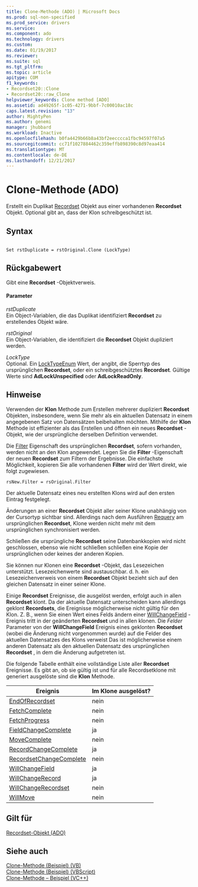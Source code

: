```yaml
---
title: Clone-Methode (ADO) | Microsoft Docs
ms.prod: sql-non-specified
ms.prod_service: drivers
ms.service: 
ms.component: ado
ms.technology: drivers
ms.custom: 
ms.date: 01/19/2017
ms.reviewer: 
ms.suite: sql
ms.tgt_pltfrm: 
ms.topic: article
apitype: COM
f1_keywords:
- Recordset20::Clone
- Recordset20::raw_Clone
helpviewer_keywords: Clone method [ADO]
ms.assetid: ad49265f-1c05-4271-9bbf-7c00010ac18c
caps.latest.revision: "13"
author: MightyPen
ms.author: genemi
manager: jhubbard
ms.workload: Inactive
ms.openlocfilehash: b0fa4429b66b8a43bf2eecccca1fbc94597f07a5
ms.sourcegitcommit: cc71f1027884462c359effb898390c8d97eaa414
ms.translationtype: MT
ms.contentlocale: de-DE
ms.lasthandoff: 12/21/2017
---
```

# <a name="clone-method-ado"></a>Clone-Methode (ADO)
Erstellt ein Duplikat [Recordset](../../../ado/reference/ado-api/recordset-object-ado.md) Objekt aus einer vorhandenen **Recordset** Objekt. Optional gibt an, dass der Klon schreibgeschützt ist.  
  
## <a name="syntax"></a>Syntax  
  
```  
  
Set rstDuplicate = rstOriginal.Clone (LockType)  
```  
  
## <a name="return-value"></a>Rückgabewert  
 Gibt eine **Recordset** -Objektverweis.  
  
#### <a name="parameters"></a>Parameter  
 *rstDuplicate*  
 Ein Object-Variablen, die das Duplikat identifiziert **Recordset** zu erstellendes Objekt wäre.  
  
 *rstOriginal*  
 Ein Object-Variablen, die identifiziert die **Recordset** Objekt dupliziert werden.  
  
 *LockType*  
 Optional. Ein [LockTypeEnum](../../../ado/reference/ado-api/locktypeenum.md) Wert, der angibt, die Sperrtyp des ursprünglichen **Recordset**, oder ein schreibgeschütztes **Recordset**. Gültige Werte sind **AdLockUnspecified** oder **AdLockReadOnly**.  
  
## <a name="remarks"></a>Hinweise  
 Verwenden der **Klon** Methode zum Erstellen mehrerer dupliziert **Recordset** Objekten, insbesondere, wenn Sie mehr als ein aktuellen Datensatz in einem angegebenen Satz von Datensätzen beibehalten möchten. Mithilfe der **Klon** Methode ist effizienter als das Erstellen und öffnen ein neues **Recordset** -Objekt, wie der ursprüngliche derselben Definition verwendet.  
  
 Die [Filter](../../../ado/reference/ado-api/filter-property.md) Eigenschaft des ursprünglichen **Recordset**, sofern vorhanden, werden nicht an den Klon angewendet. Legen Sie die **Filter** -Eigenschaft der neuen **Recordset** zum Filtern der Ergebnisse. Die einfachste Möglichkeit, kopieren Sie alle vorhandenen **Filter** wird der Wert direkt, wie folgt zugewiesen.  
  
```  
rsNew.Filter = rsOriginal.Filter  
```  
  
 Der aktuelle Datensatz eines neu erstellten Klons wird auf den ersten Eintrag festgelegt.  
  
 Änderungen an einer **Recordset** Objekt aller seiner Klone unabhängig von der Cursortyp sichtbar sind. Allerdings nach dem Ausführen [Requery](../../../ado/reference/ado-api/requery-method.md) am ursprünglichen **Recordset**, Klone werden nicht mehr mit dem ursprünglichen synchronisiert werden.  
  
 Schließen die ursprüngliche **Recordset** seine Datenbankkopien wird nicht geschlossen, ebenso wie nicht schließen schließen eine Kopie der ursprünglichen oder keines der anderen Kopien.  
  
 Sie können nur Klonen eine **Recordset** -Objekt, das Lesezeichen unterstützt. Lesezeichenwerte sind austauschbar. d. h. ein Lesezeichenverweis von einem **Recordset** Objekt bezieht sich auf den gleichen Datensatz in einer seiner Klone.  
  
 Einige **Recordset** Ereignisse, die ausgelöst werden, erfolgt auch in allen **Recordset** klont. Da der aktuelle Datensatz unterscheiden kann allerdings geklont **Recordsets**, die Ereignisse möglicherweise nicht gültig für den Klon. Z. B., wenn Sie einen Wert eines Felds ändern einer [WillChangeField](../../../ado/reference/ado-api/willchangefield-and-fieldchangecomplete-events-ado.md) -Ereignis tritt in der geänderten **Recordset** und in allen klonen. Die *Felder* Parameter von der **WillChangeField** Ereignis eines geklonten **Recordset** (wobei die Änderung nicht vorgenommen wurde) auf die Felder des aktuellen Datensatzes des Klons verweist Das ist möglicherweise einem anderen Datensatz als den aktuellen Datensatz des ursprünglichen **Recordset** , in dem die Änderung aufgetreten ist.  
  
 Die folgende Tabelle enthält eine vollständige Liste aller **Recordset** Ereignisse. Es gibt an, ob sie gültig ist und für alle Recordsetklone mit generiert ausgelöste sind die **Klon** Methode.  
  
|Ereignis|Im Klone ausgelöst?|  
|-----------|--------------------------|  
|[EndOfRecordset](../../../ado/reference/ado-api/endofrecordset-event-ado.md)|nein|  
|[FetchComplete](../../../ado/reference/ado-api/fetchcomplete-event-ado.md)|nein|  
|[FetchProgress](../../../ado/reference/ado-api/fetchprogress-event-ado.md)|nein|  
|[FieldChangeComplete](../../../ado/reference/ado-api/willchangefield-and-fieldchangecomplete-events-ado.md)|ja|  
|[MoveComplete](../../../ado/reference/ado-api/willmove-and-movecomplete-events-ado.md)|nein|  
|[RecordChangeComplete](../../../ado/reference/ado-api/willchangerecord-and-recordchangecomplete-events-ado.md)|ja|  
|[RecordsetChangeComplete](../../../ado/reference/ado-api/willchangerecordset-and-recordsetchangecomplete-events-ado.md)|nein|  
|[WillChangeField](../../../ado/reference/ado-api/willchangefield-and-fieldchangecomplete-events-ado.md)|ja|  
|[WillChangeRecord](../../../ado/reference/ado-api/willchangerecord-and-recordchangecomplete-events-ado.md)|ja|  
|[WillChangeRecordset](../../../ado/reference/ado-api/willchangerecordset-and-recordsetchangecomplete-events-ado.md)|nein|  
|[WillMove](../../../ado/reference/ado-api/willmove-and-movecomplete-events-ado.md)|nein|  
  
## <a name="applies-to"></a>Gilt für  
 [Recordset-Objekt (ADO)](../../../ado/reference/ado-api/recordset-object-ado.md)  
  
## <a name="see-also"></a>Siehe auch  
 [Clone-Methode (Beispiel) (VB)](../../../ado/reference/ado-api/clone-method-example-vb.md)   
 [Clone-Methode (Beispiel) (VBScript)](../../../ado/reference/ado-api/clone-method-example-vbscript.md)   
 [Clone-Methode – Beispiel (VC++)](../../../ado/reference/ado-api/clone-method-example-vc.md)   
